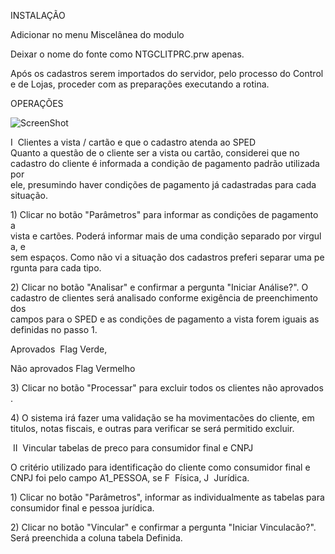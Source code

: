 INSTALAÇÃO

Adicionar no menu Miscelânea do modulo

Deixar o nome do fonte como NTGCLITPRC.prw apenas.

Após os cadastros serem importados do servidor, pelo processo do Controle de Lojas, proceder com as preparações executando a rotina.

OPERAÇÕES

![ScreenShot](/screenshots/snaptshot01.png)­­­­­­­­­­­­­­­­­­­­­­­­­­­­­­­­

I ­ Clientes a vista / cartão e que o cadastro atenda ao SPED Quanto a questão de o cliente ser a vista ou cartão, considerei que no cadastro do cliente é informada a condição de pagamento padrão utilizada por ele, presumindo haver condições de pagamento já cadastradas para cada 
situação.

1) Clicar no botão "Parâmetros" para informar as condições de pagamento a vista e cartões. Poderá informar mais de uma condição separado por virgula, e
sem espaços. Como não vi a situação dos cadastros preferi separar uma pergunta
para cada tipo.

2) Clicar no botão "Analisar" e confirmar a pergunta "Iniciar Análise?". O
cadastro de clientes será analisado conforme exigência de preenchimento dos
campos para o SPED e as condições de pagamento a vista forem iguais as
definidas no passo 1.

Aprovados ­ Flag Verde,

Não aprovados Flag Vermelho

3) Clicar no botão "Processar" para excluir todos os clientes não aprovados.

4) O sistema irá fazer uma validação se ha movimentacões do cliente, em
titulos, notas fiscais, e outras para verificar se será permitido excluir.

­­­­­­­­­­­­­­­­­­­­­­­­­­­­­­­­­­­
II ­ Vincular tabelas de preco para consumidor final e CNPJ

O critério utilizado para identificação do cliente como consumidor final e
CNPJ foi pelo campo A1_PESSOA, se F ­ Física, J ­ Jurídica.

1) Clicar no botão "Parâmetros", informar as individualmente as tabelas para
consumidor final e pessoa jurídica.

2) Clicar no botão "Vincular" e confirmar a pergunta "Iniciar Vinculacão?".
Será preenchida a coluna tabela Definida.
